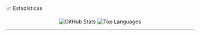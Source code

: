 📈 Estadísticas
<p align="center">
  <img src="https://github-readme-stats.vercel.app/api?username=Stamined&show_icons=true&theme=radical" alt="GitHub Stats" />
  <img src="https://github-readme-stats.vercel.app/api/top-langs/?username=Stamined&layout=compact&theme=radical" alt="Top Languages" />
</p>

---

<!--
**Stamined/Stamined** is a ✨ _special_ ✨ repository because its `README.md` (this file) appears on your GitHub profile.

Here are some ideas to get you started:

- 🔭 I’m currently working on ...
- 🌱 I’m currently learning ...
- 👯 I’m looking to collaborate on ...
- 🤔 I’m looking for help with ...
- 💬 Ask me about ...
- 📫 How to reach me: ...
- 😄 Pronouns: ...
- ⚡ Fun fact: ...
-->
